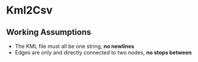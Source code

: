 # Kml2Csv

## Working Assumptions
- The KML file must all be one string, **no newlines**
- Edges are only and directly connected to two nodes, **no stops between**